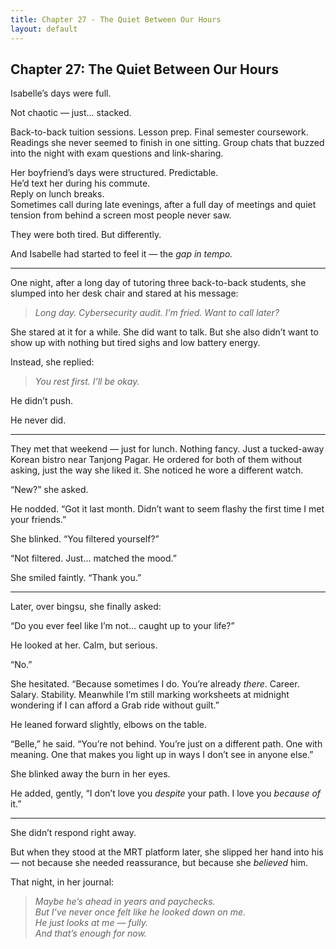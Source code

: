 ```yaml
---
title: Chapter 27 - The Quiet Between Our Hours
layout: default
---
```


## Chapter 27: The Quiet Between Our Hours

Isabelle’s days were full.

Not chaotic — just... stacked.

Back-to-back tuition sessions. Lesson prep. Final semester coursework. Readings she never seemed to finish in one sitting. Group chats that buzzed into the night with exam questions and link-sharing.

Her boyfriend’s days were structured. Predictable.  
He’d text her during his commute.  
Reply on lunch breaks.  
Sometimes call during late evenings, after a full day of meetings and quiet tension from behind a screen most people never saw.

They were both tired. But differently.

And Isabelle had started to feel it — the *gap in tempo.*

---

One night, after a long day of tutoring three back-to-back students, she slumped into her desk chair and stared at his message:

> *Long day. Cybersecurity audit. I’m fried. Want to call later?*

She stared at it for a while. She did want to talk. But she also didn’t want to show up with nothing but tired sighs and low battery energy.

Instead, she replied:

> *You rest first. I’ll be okay.*

He didn’t push.

He never did.

---

They met that weekend — just for lunch. Nothing fancy. Just a tucked-away Korean bistro near Tanjong Pagar. He ordered for both of them without asking, just the way she liked it. She noticed he wore a different watch.

“New?” she asked.

He nodded. “Got it last month. Didn’t want to seem flashy the first time I met your friends.”

She blinked. “You filtered yourself?”

“Not filtered. Just… matched the mood.”

She smiled faintly. “Thank you.”

---

Later, over bingsu, she finally asked:

“Do you ever feel like I’m not… caught up to your life?”

He looked at her. Calm, but serious.

“No.”

She hesitated. “Because sometimes I do. You’re already *there*. Career. Salary. Stability. Meanwhile I’m still marking worksheets at midnight wondering if I can afford a Grab ride without guilt.”

He leaned forward slightly, elbows on the table.

“Belle,” he said. “You’re not behind. You’re just on a different path. One with meaning. One that makes you light up in ways I don’t see in anyone else.”

She blinked away the burn in her eyes.

He added, gently, “I don’t love you *despite* your path. I love you *because of* it.”

---

She didn’t respond right away.

But when they stood at the MRT platform later, she slipped her hand into his — not because she needed reassurance, but because she *believed* him.

That night, in her journal:

> *Maybe he’s ahead in years and paychecks.*  
> *But I’ve never once felt like he looked down on me.*  
> *He just looks at me — fully.*  
> *And that’s enough for now.*